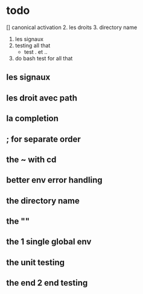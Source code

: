 # todo 
[] canonical activation
2. les droits
3. directory name
1. les signaux
4. testing all that
   - test . et ..
5. do bash test for all that



## les signaux

## les droit avec path

## la completion

## ; for separate order 

## the ~ with cd

## better env error handling

## the directory name

## the ""

## the 1 single global env

## the unit testing 

## the end 2 end testing 

